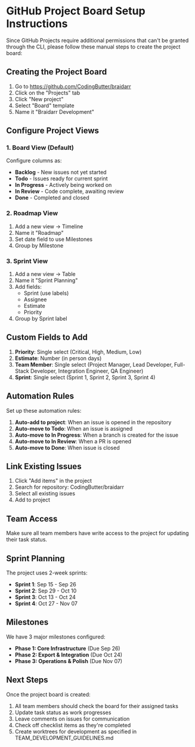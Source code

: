 # GitHub Project Board Setup Instructions

Since GitHub Projects require additional permissions that can't be granted through the CLI, please follow these manual steps to create the project board:

## Creating the Project Board

1. Go to https://github.com/CodingButter/braidarr
2. Click on the "Projects" tab
3. Click "New project" 
4. Select "Board" template
5. Name it "Braidarr Development"

## Configure Project Views

### 1. Board View (Default)
Configure columns as:
- **Backlog** - New issues not yet started
- **Todo** - Issues ready for current sprint
- **In Progress** - Actively being worked on
- **In Review** - Code complete, awaiting review
- **Done** - Completed and closed

### 2. Roadmap View
1. Add a new view → Timeline
2. Name it "Roadmap"
3. Set date field to use Milestones
4. Group by Milestone

### 3. Sprint View
1. Add a new view → Table
2. Name it "Sprint Planning"
3. Add fields:
   - Sprint (use labels)
   - Assignee
   - Estimate
   - Priority
4. Group by Sprint label

## Custom Fields to Add

1. **Priority**: Single select (Critical, High, Medium, Low)
2. **Estimate**: Number (in person days)
3. **Team Member**: Single select (Project Manager, Lead Developer, Full-Stack Developer, Integration Engineer, QA Engineer)
4. **Sprint**: Single select (Sprint 1, Sprint 2, Sprint 3, Sprint 4)

## Automation Rules

Set up these automation rules:

1. **Auto-add to project**: When an issue is opened in the repository
2. **Auto-move to Todo**: When an issue is assigned
3. **Auto-move to In Progress**: When a branch is created for the issue
4. **Auto-move to In Review**: When a PR is opened
5. **Auto-move to Done**: When issue is closed

## Link Existing Issues

1. Click "Add items" in the project
2. Search for repository: CodingButter/braidarr
3. Select all existing issues
4. Add to project

## Team Access

Make sure all team members have write access to the project for updating their task status.

## Sprint Planning

The project uses 2-week sprints:
- **Sprint 1**: Sep 15 - Sep 26
- **Sprint 2**: Sep 29 - Oct 10  
- **Sprint 3**: Oct 13 - Oct 24
- **Sprint 4**: Oct 27 - Nov 07

## Milestones

We have 3 major milestones configured:
- **Phase 1: Core Infrastructure** (Due Sep 26)
- **Phase 2: Export & Integration** (Due Oct 24)
- **Phase 3: Operations & Polish** (Due Nov 07)

## Next Steps

Once the project board is created:
1. All team members should check the board for their assigned tasks
2. Update task status as work progresses
3. Leave comments on issues for communication
4. Check off checklist items as they're completed
5. Create worktrees for development as specified in TEAM_DEVELOPMENT_GUIDELINES.md